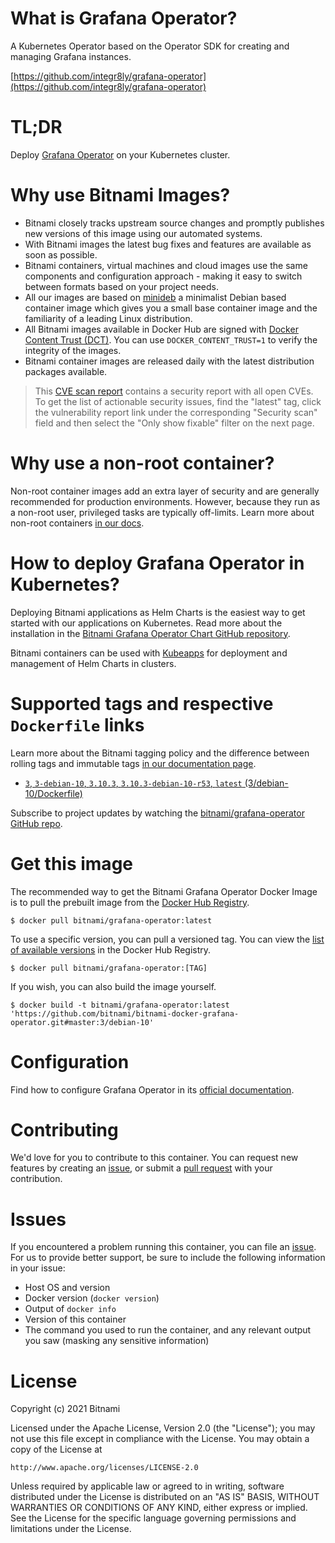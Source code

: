 # What is Grafana Operator?

A Kubernetes Operator based on the Operator SDK for creating and managing Grafana instances.

[https://github.com/integr8ly/grafana-operator](https://github.com/integr8ly/grafana-operator)

# TL;DR

Deploy [Grafana Operator](https://github.com/integr8ly/grafana-operator/tree/master/documentation) on your Kubernetes cluster.

# Why use Bitnami Images?

* Bitnami closely tracks upstream source changes and promptly publishes new versions of this image using our automated systems.
* With Bitnami images the latest bug fixes and features are available as soon as possible.
* Bitnami containers, virtual machines and cloud images use the same components and configuration approach - making it easy to switch between formats based on your project needs.
* All our images are based on [minideb](https://github.com/bitnami/minideb) a minimalist Debian based container image which gives you a small base container image and the familiarity of a leading Linux distribution.
* All Bitnami images available in Docker Hub are signed with [Docker Content Trust (DCT)](https://docs.docker.com/engine/security/trust/content_trust/). You can use `DOCKER_CONTENT_TRUST=1` to verify the integrity of the images.
* Bitnami container images are released daily with the latest distribution packages available.

> This [CVE scan report](https://quay.io/repository/bitnami/grafana-operator?tab=tags) contains a security report with all open CVEs. To get the list of actionable security issues, find the "latest" tag, click the vulnerability report link under the corresponding "Security scan" field and then select the "Only show fixable" filter on the next page.

# Why use a non-root container?

Non-root container images add an extra layer of security and are generally recommended for production environments. However, because they run as a non-root user, privileged tasks are typically off-limits. Learn more about non-root containers [in our docs](https://docs.bitnami.com/tutorials/work-with-non-root-containers/).

# How to deploy Grafana Operator in Kubernetes?

Deploying Bitnami applications as Helm Charts is the easiest way to get started with our applications on Kubernetes. Read more about the installation in the [Bitnami Grafana Operator Chart GitHub repository](https://github.com/bitnami/charts/tree/master/bitnami/grafana-operator).

Bitnami containers can be used with [Kubeapps](https://kubeapps.com/) for deployment and management of Helm Charts in clusters.

# Supported tags and respective `Dockerfile` links

Learn more about the Bitnami tagging policy and the difference between rolling tags and immutable tags [in our documentation page](https://docs.bitnami.com/tutorials/understand-rolling-tags-containers/).


* [`3`, `3-debian-10`, `3.10.3`, `3.10.3-debian-10-r53`, `latest` (3/debian-10/Dockerfile)](https://github.com/bitnami/bitnami-docker-grafana-operator/blob/3.10.3-debian-10-r53/3/debian-10/Dockerfile)

Subscribe to project updates by watching the [bitnami/grafana-operator GitHub repo](https://github.com/bitnami/bitnami-docker-grafana-operator).

# Get this image

The recommended way to get the Bitnami Grafana Operator Docker Image is to pull the prebuilt image from the [Docker Hub Registry](https://hub.docker.com/r/bitnami/grafana-operator).

```console
$ docker pull bitnami/grafana-operator:latest
```

To use a specific version, you can pull a versioned tag. You can view the [list of available versions](https://hub.docker.com/r/bitnami/grafana-operator/tags/) in the Docker Hub Registry.

```console
$ docker pull bitnami/grafana-operator:[TAG]
```

If you wish, you can also build the image yourself.

```console
$ docker build -t bitnami/grafana-operator:latest 'https://github.com/bitnami/bitnami-docker-grafana-operator.git#master:3/debian-10'
```

# Configuration

Find how to configure Grafana Operator in its [official documentation](https://github.com/integr8ly/grafana-operator/tree/master/documentation).

# Contributing

We'd love for you to contribute to this container. You can request new features by creating an [issue](https://github.com/bitnami/bitnami-docker-grafana-operator/issues), or submit a [pull request](https://github.com/bitnami/bitnami-docker-grafana-operator/pulls) with your contribution.

# Issues

If you encountered a problem running this container, you can file an [issue](https://github.com/bitnami/bitnami-docker-grafana-operator/issues/new). For us to provide better support, be sure to include the following information in your issue:

- Host OS and version
- Docker version (`docker version`)
- Output of `docker info`
- Version of this container
- The command you used to run the container, and any relevant output you saw (masking any sensitive information)

# License
Copyright (c) 2021 Bitnami

Licensed under the Apache License, Version 2.0 (the "License");
you may not use this file except in compliance with the License.
You may obtain a copy of the License at

    http://www.apache.org/licenses/LICENSE-2.0

Unless required by applicable law or agreed to in writing, software
distributed under the License is distributed on an "AS IS" BASIS,
WITHOUT WARRANTIES OR CONDITIONS OF ANY KIND, either express or implied.
See the License for the specific language governing permissions and
limitations under the License.

